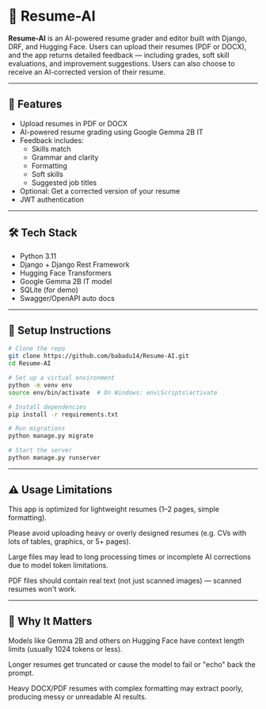 # 📄 Resume-AI

**Resume-AI** is an AI-powered resume grader and editor built with Django, DRF, and Hugging Face. Users can upload their resumes (PDF or DOCX), and the app returns detailed feedback — including grades, soft skill evaluations, and improvement suggestions. Users can also choose to receive an AI-corrected version of their resume.

---

## 🚀 Features

- Upload resumes in PDF or DOCX
- AI-powered resume grading using Google Gemma 2B IT
- Feedback includes:
  - Skills match
  - Grammar and clarity
  - Formatting
  - Soft skills
  - Suggested job titles
- Optional: Get a corrected version of your resume
- JWT authentication

---

## 🛠 Tech Stack

- Python 3.11
- Django + Django Rest Framework
- Hugging Face Transformers
- Google Gemma 2B IT model
- SQLite (for demo)
- Swagger/OpenAPI auto docs

---

## 🔧 Setup Instructions

```bash
# Clone the repo
git clone https://github.com/babadu14/Resume-AI.git
cd Resume-AI

# Set up a virtual environment
python -m venv env
source env/bin/activate  # On Windows: env\Scripts\activate

# Install dependencies
pip install -r requirements.txt

# Run migrations
python manage.py migrate

# Start the server
python manage.py runserver
```
---

## ⚠️ Usage Limitations

This app is optimized for lightweight resumes (1–2 pages, simple formatting).

Please avoid uploading heavy or overly designed resumes (e.g. CVs with lots of tables, graphics, or 5+ pages).

Large files may lead to long processing times or incomplete AI corrections due to model token limitations.

PDF files should contain real text (not just scanned images) — scanned resumes won't work.

---

## 🧠 Why It Matters

Models like Gemma 2B and others on Hugging Face have context length limits (usually 1024 tokens or less).

Longer resumes get truncated or cause the model to fail or "echo" back the prompt.

Heavy DOCX/PDF resumes with complex formatting may extract poorly, producing messy or unreadable AI results.


